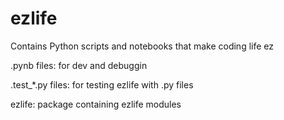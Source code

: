 # ezlife
Contains Python scripts and notebooks that make coding life ez

.pynb files:
	for dev and debuggin

.test_*.py files:
	for testing ezlife with .py files

ezlife:
	package containing ezlife modules
